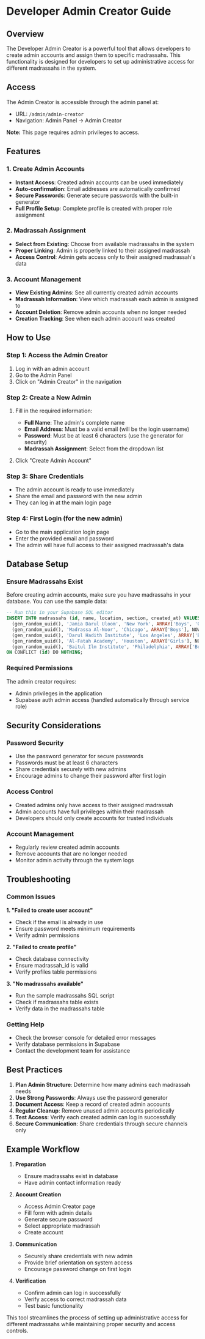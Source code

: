 # Developer Admin Creator Guide

## Overview

The Developer Admin Creator is a powerful tool that allows developers to create admin accounts and assign them to specific madrassahs. This functionality is designed for developers to set up administrative access for different madrassahs in the system.

## Access

The Admin Creator is accessible through the admin panel at:
- URL: `/admin/admin-creator`
- Navigation: Admin Panel → Admin Creator

**Note:** This page requires admin privileges to access.

## Features

### 1. Create Admin Accounts
- **Instant Access**: Created admin accounts can be used immediately
- **Auto-confirmation**: Email addresses are automatically confirmed
- **Secure Passwords**: Generate secure passwords with the built-in generator
- **Full Profile Setup**: Complete profile is created with proper role assignment

### 2. Madrassah Assignment
- **Select from Existing**: Choose from available madrassahs in the system
- **Proper Linking**: Admin is properly linked to their assigned madrassah
- **Access Control**: Admin gets access only to their assigned madrassah's data

### 3. Account Management
- **View Existing Admins**: See all currently created admin accounts
- **Madrassah Information**: View which madrassah each admin is assigned to
- **Account Deletion**: Remove admin accounts when no longer needed
- **Creation Tracking**: See when each admin account was created

## How to Use

### Step 1: Access the Admin Creator
1. Log in with an admin account
2. Go to the Admin Panel
3. Click on "Admin Creator" in the navigation

### Step 2: Create a New Admin
1. Fill in the required information:
   - **Full Name**: The admin's complete name
   - **Email Address**: Must be a valid email (will be the login username)
   - **Password**: Must be at least 6 characters (use the generator for security)
   - **Madrassah Assignment**: Select from the dropdown list

2. Click "Create Admin Account"

### Step 3: Share Credentials
- The admin account is ready to use immediately
- Share the email and password with the new admin
- They can log in at the main login page

### Step 4: First Login (for the new admin)
- Go to the main application login page
- Enter the provided email and password
- The admin will have full access to their assigned madrassah's data

## Database Setup

### Ensure Madrassahs Exist
Before creating admin accounts, make sure you have madrassahs in your database. You can use the sample data:

```sql
-- Run this in your Supabase SQL editor
INSERT INTO madrassahs (id, name, location, section, created_at) VALUES
  (gen_random_uuid(), 'Jamia Darul Uloom', 'New York', ARRAY['Boys', 'Girls'], NOW()),
  (gen_random_uuid(), 'Madrassa Al-Noor', 'Chicago', ARRAY['Boys'], NOW()),
  (gen_random_uuid(), 'Darul Hadith Institute', 'Los Angeles', ARRAY['Boys', 'Girls'], NOW()),
  (gen_random_uuid(), 'Al-Fatah Academy', 'Houston', ARRAY['Girls'], NOW()),
  (gen_random_uuid(), 'Baitul Ilm Institute', 'Philadelphia', ARRAY['Boys', 'Girls'], NOW())
ON CONFLICT (id) DO NOTHING;
```

### Required Permissions
The admin creator requires:
- Admin privileges in the application
- Supabase auth admin access (handled automatically through service role)

## Security Considerations

### Password Security
- Use the password generator for secure passwords
- Passwords must be at least 6 characters
- Share credentials securely with new admins
- Encourage admins to change their password after first login

### Access Control
- Created admins only have access to their assigned madrassah
- Admin accounts have full privileges within their madrassah
- Developers should only create accounts for trusted individuals

### Account Management
- Regularly review created admin accounts
- Remove accounts that are no longer needed
- Monitor admin activity through the system logs

## Troubleshooting

### Common Issues

**1. "Failed to create user account"**
- Check if the email is already in use
- Ensure password meets minimum requirements
- Verify admin permissions

**2. "Failed to create profile"**
- Check database connectivity
- Ensure madrassah_id is valid
- Verify profiles table permissions

**3. "No madrassahs available"**
- Run the sample madrassahs SQL script
- Check if madrassahs table exists
- Verify data in the madrassahs table

### Getting Help
- Check the browser console for detailed error messages
- Verify database permissions in Supabase
- Contact the development team for assistance

## Best Practices

1. **Plan Admin Structure**: Determine how many admins each madrassah needs
2. **Use Strong Passwords**: Always use the password generator
3. **Document Access**: Keep a record of created admin accounts
4. **Regular Cleanup**: Remove unused admin accounts periodically
5. **Test Access**: Verify each created admin can log in successfully
6. **Secure Communication**: Share credentials through secure channels only

## Example Workflow

1. **Preparation**
   - Ensure madrassahs exist in database
   - Have admin contact information ready

2. **Account Creation**
   - Access Admin Creator page
   - Fill form with admin details
   - Generate secure password
   - Select appropriate madrassah
   - Create account

3. **Communication**
   - Securely share credentials with new admin
   - Provide brief orientation on system access
   - Encourage password change on first login

4. **Verification**
   - Confirm admin can log in successfully
   - Verify access to correct madrassah data
   - Test basic functionality

This tool streamlines the process of setting up administrative access for different madrassahs while maintaining proper security and access controls. 